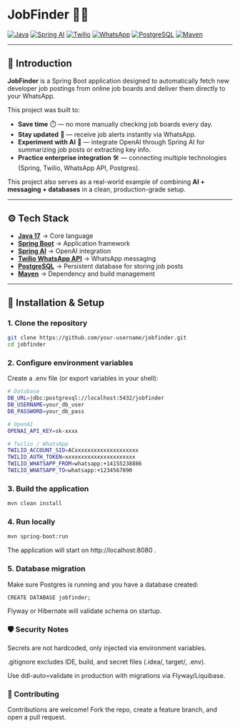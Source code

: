 # JobFinder 🔎💼

[![Java](https://img.shields.io/badge/Java-17-007396?logo=openjdk&logoColor=white)](https://www.oracle.com/java/)
[![Spring AI](https://img.shields.io/badge/Spring%20AI-6DB33F?logo=spring&logoColor=white)](https://docs.spring.io/spring-ai/reference/)
[![Twilio](https://img.shields.io/badge/Twilio-Voice%20%2F%20SMS%20%2F%20WhatsApp-F22F46?logo=twilio&logoColor=white)](https://www.twilio.com/)
[![WhatsApp](https://img.shields.io/badge/WhatsApp-Business%20API-25D366?logo=whatsapp&logoColor=white)](https://www.whatsapp.com/business/)
[![PostgreSQL](https://img.shields.io/badge/PostgreSQL-Database-4169E1?logo=postgresql&logoColor=white)](https://www.postgresql.org/)
[![Maven](https://img.shields.io/badge/Maven-Build%20Tool-C71A36?logo=apache-maven&logoColor=white)](https://maven.apache.org/)

---

## 📖 Introduction

**JobFinder** is a Spring Boot application designed to automatically fetch new developer job postings from online job boards and deliver them directly to your WhatsApp.  

This project was built to:
- **Save time** ⏱️ — no more manually checking job boards every day.  
- **Stay updated** 📲 — receive job alerts instantly via WhatsApp.  
- **Experiment with AI** 🤖 — integrate OpenAI through Spring AI for summarizing job posts or extracting key info.  
- **Practice enterprise integration** 🛠️ — connecting multiple technologies (Spring, Twilio, WhatsApp API, Postgres).  

This project also serves as a real-world example of combining **AI + messaging + databases** in a clean, production-grade setup.

---

## ⚙️ Tech Stack

- **[Java 17](https://www.oracle.com/java/)** → Core language  
- **[Spring Boot](https://spring.io/projects/spring-boot)** → Application framework  
- **[Spring AI](https://docs.spring.io/spring-ai/reference/)** → OpenAI integration  
- **[Twilio WhatsApp API](https://www.twilio.com/whatsapp)** → WhatsApp messaging  
- **[PostgreSQL](https://www.postgresql.org/)** → Persistent database for storing job posts  
- **[Maven](https://maven.apache.org/)** → Dependency and build management  

---

## 🚀 Installation & Setup

### 1. Clone the repository
```bash
git clone https://github.com/your-username/jobfinder.git
cd jobfinder
```



### 2. Configure environment variables

Create a .env file (or export variables in your shell):

```bash
# Database
DB_URL=jdbc:postgresql://localhost:5432/jobfinder
DB_USERNAME=your_db_user
DB_PASSWORD=your_db_pass

# OpenAI
OPENAI_API_KEY=sk-xxxx

# Twilio / WhatsApp
TWILIO_ACCOUNT_SID=ACxxxxxxxxxxxxxxxxxxxx
TWILIO_AUTH_TOKEN=xxxxxxxxxxxxxxxxxxxxxx
TWILIO_WHATSAPP_FROM=whatsapp:+14155238886
TWILIO_WHATSAPP_TO=whatsapp:+1234567890
```

### 3. Build the application

```bash
mvn clean install
```

### 4. Run locally

```bash
mvn spring-boot:run
```

The application will start on http://localhost:8080
.

### 5. Database migration

Make sure Postgres is running and you have a database created:

```
CREATE DATABASE jobfinder;
```

Flyway or Hibernate will validate schema on startup.




### 🛡️ Security Notes

Secrets are not hardcoded, only injected via environment variables.

.gitignore excludes IDE, build, and secret files (.idea/, target/, .env).

Use ddl-auto=validate in production with migrations via Flyway/Liquibase.

### 🤝 Contributing

Contributions are welcome! Fork the repo, create a feature branch, and open a pull request.
